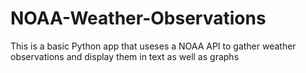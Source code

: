 # NOAA-Weather-Observations

This is a basic Python app that useses a NOAA API to gather weather observations and display them in text as well as graphs
